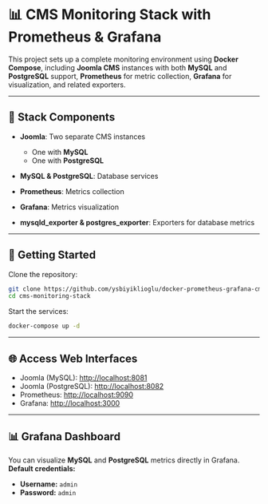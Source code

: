 # 📊 CMS Monitoring Stack with Prometheus & Grafana

This project sets up a complete monitoring environment using **Docker Compose**, including **Joomla CMS** instances with both **MySQL** and **PostgreSQL** support, **Prometheus** for metric collection, **Grafana** for visualization, and related exporters.

---

## 🧱 Stack Components

* **Joomla**: Two separate CMS instances

  * One with **MySQL**
  * One with **PostgreSQL**

* **MySQL & PostgreSQL**: Database services

* **Prometheus**: Metrics collection

* **Grafana**: Metrics visualization

* **mysqld\_exporter & postgres\_exporter**: Exporters for database metrics

---

## 🚀 Getting Started

Clone the repository:

```bash
git clone https://github.com/ysbiyiklioglu/docker-prometheus-grafana-cms.git
cd cms-monitoring-stack
```

Start the services:

```bash
docker-compose up -d
```

---

## 🌐 Access Web Interfaces

* Joomla (MySQL): [http://localhost:8081](http://localhost:8081)
* Joomla (PostgreSQL): [http://localhost:8082](http://localhost:8082)
* Prometheus: [http://localhost:9090](http://localhost:9090)
* Grafana: [http://localhost:3000](http://localhost:3000)

---

## 📊 Grafana Dashboard

You can visualize **MySQL** and **PostgreSQL** metrics directly in Grafana.
**Default credentials:**

* **Username:** `admin`
* **Password:** `admin`
